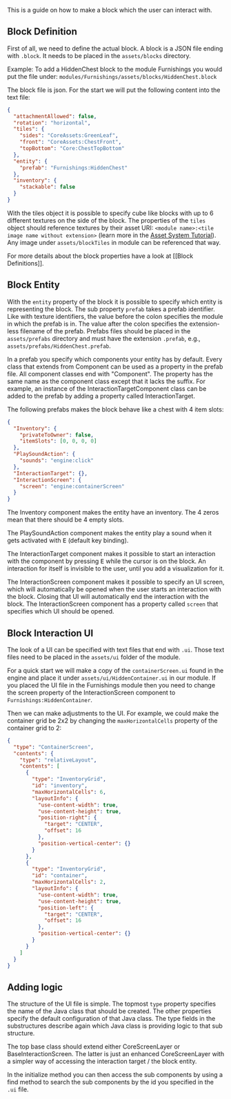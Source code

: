 This is a guide on how to make a block which the user can interact with.

## Block Definition

First of all, we need to define the actual block.
A block is a JSON file ending with `.block`.
It needs to be placed in the `assets/blocks` directory.

Example: To add a HiddenChest block to the module Furnishings you would put the file under: `modules/Furnishings/assets/blocks/HiddenChest.block`

The block file is json. For the start we will put the following content into the text file:

```json
{
  "attachmentAllowed": false,
  "rotation": "horizontal",
  "tiles": {
    "sides": "CoreAssets:GreenLeaf",
    "front": "CoreAssets:ChestFront",
    "topBottom": "Core:ChestTopBottom"
  },
  "entity": {
    "prefab": "Furnishings:HiddenChest"
  },
  "inventory": {
    "stackable": false
  }
}
```

With the tiles object it is possible to specify cube like blocks with up to 6 different textures on the side of the block.
The properties of the `tiles` object should reference textures by their asset URI: `<module name>:<tile image name without extension>` (learn more in the [Asset System Tutorial](https://github.com/Terasology/TutorialAssetSystem/wiki)).
Any image under `assets/blockTiles` in module can be referenced that way.

For more details about the block properties have a look at [[Block Definitions]].

## Block Entity

With the `entity` property of the block it is possible to specify which entity is representing the block.
The sub property `prefab` takes a prefab identifier.
Like with texture identifiers, the value before the colon specifies the module in which the prefab is in.
The value after the colon specifies the extension-less filename of the prefab.
Prefabs files should be placed in the `assets/prefabs` directory and must have the extension `.prefab`, e.g., `assets/prefabs/HiddenChest.prefab`.

In a prefab you specify which components your entity has by default.
Every class that extends from Component can be used as a property in the prefab file.
All component classes end with "Component".
The property has the same name as the component class except that it lacks the suffix.
For example, an instance of the InteractionTargetComponent class can be added to the prefab by adding a property called InteractionTarget.

The following prefabs makes the block behave like a chest with 4 item slots:

```json
{
  "Inventory": {
    "privateToOwner": false,
    "itemSlots": [0, 0, 0, 0]
  },
  "PlaySoundAction": {
    "sounds": "engine:click"
  },
  "InteractionTarget": {},
  "InteractionScreen": {
    "screen": "engine:containerScreen"
  }
}
```

The Inventory component makes the entity have an inventory.
The 4 zeros mean that there should be 4 empty slots.

The PlaySoundAction component makes the entity play a sound when it gets activated with <kbd>E</kbd> (default key binding).

The InteractionTarget component makes it possible to start an interaction with the component by pressing <kbd>E</kbd> while the cursor is on the block.
An interaction for itself is invisible to the user, until you add a visualization for it.

The InteractionScreen component makes it possible to specify an UI screen, which will automatically be opened when the user starts an interaction with the block.
Closing that UI will automatically end the interaction with the block.
The InteractionScreen component has a property called `screen` that specifies which UI should be opened.

## Block Interaction UI

The look of a UI can be specified with text files that end with `.ui`.
Those text files need to be placed in the `assets/ui` folder of the module.

For a quick start we will make a copy of the `containerScreen.ui` found in the engine and place it under `assets/ui/HiddenContainer.ui` in our module.
If you placed the UI file in the Furnishings module then you need to change the screen property of the InteractionScreen component to `Furnishings:HiddenContainer`.

Then we can make adjustments to the UI.
For example, we could make the container grid be 2x2 by changing the `maxHorizontalCells` property of the container grid to 2:

```json
{
  "type": "ContainerScreen",
  "contents": {
    "type": "relativeLayout",
    "contents": [
      {
        "type": "InventoryGrid",
        "id": "inventory",
        "maxHorizontalCells": 6,
        "layoutInfo": {
          "use-content-width": true,
          "use-content-height": true,
          "position-right": {
            "target": "CENTER",
            "offset": 16
          },
          "position-vertical-center": {}
        }
      },
      {
        "type": "InventoryGrid",
        "id": "container",
        "maxHorizontalCells": 2,
        "layoutInfo": {
          "use-content-width": true,
          "use-content-height": true,
          "position-left": {
            "target": "CENTER",
            "offset": 16
          },
          "position-vertical-center": {}
        }
      }
    ]
  }
}
```

## Adding logic

The structure of the UI file is simple.
The topmost `type` property specifies the name of the Java class that should be created.
The other properties specify the default configuration of that Java class.
The type fields in the substructures describe again which Java class is providing logic to that sub structure.

The top base class should extend either CoreScreenLayer or BaseInteractionScreen.
The latter is just an enhanced CoreScreenLayer with a simpler way of accessing the interaction target / the block entity.

In the initialize method you can then access the sub components by using a find method to search the sub components by the id you specified in the `.ui` file.
